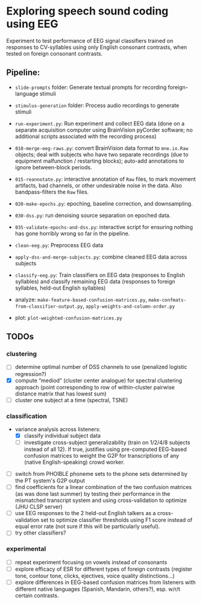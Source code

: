 # Exploring speech sound coding using EEG
Experiment to test performance of EEG signal classifiers trained on responses to CV-syllables using only English consonant contrasts, when tested on foreign consonant contrasts.

## Pipeline:
- `slide-prompts` folder: Generate textual prompts for recording foreign-language stimuli
- `stimulus-generation` folder: Process audio recordings to generate stimuli
- `run-experiment.py`: Run experiment and collect EEG data (done on a separate acquisition computer using BrainVision pyCorder software; no additional scripts associated with the recording process)
- `010-merge-eeg-raws.py`: convert BrainVision data format to `mne.io.Raw` objects; deal with subjects who have two separate recordings (due to equipment malfunction / restarting blocks); auto-add annotations to ignore between-block periods.
- `015-reannotate.py`: interactive annotation of `Raw` files, to mark movement artifacts, bad channels, or other undesirable noise in the data. Also bandpass-filters the `Raw` files.
- `020-make-epochs.py`: epoching, baseline correction, and downsampling.
- `030-dss.py`: run denoising source separation on epoched data.
- `035-validate-epochs-and-dss.py`: interactive script for ensuring nothing has gone horribly wrong so far in the pipeline.

- `clean-eeg.py`: Preprocess EEG data
- `apply-dss-and-merge-subjects.py`: combine cleaned EEG data across subjects
- `classify-eeg.py`: Train classifiers on EEG data (responses to English syllables) and classify remaining EEG data (responses to foreign syllables, held-out English syllables)
- analyze: `make-feature-based-confusion-matrices.py`, `make-confmats-from-classifier-output.py`, `apply-weights-and-column-order.py`
- plot: `plot-weighted-confusion-matrices.py`

## TODOs

### clustering
- [ ] determine optimal number of DSS channels to use (penalized logistic regression?)
- [x] compute “mediod” (cluster center analogue) for spectral clustering approach (point corresponding to row of within-cluster pairwise distance matrix that has lowest sum)
- [ ] cluster one subject at a time (spectral, TSNE)

### classification
- variance analysis across listeners:
    - [x] classify individual subject data
    - [ ] investigate cross-subject generalizability (train on 1/2/4/8 subjects instead of all 12). If true, justifies using pre-computed EEG-based confusion matrices to weight the G2P for transcriptions of any (native English-speaking) crowd worker.
- [ ] switch from PHOIBLE phoneme sets to the phone sets determined by the PT system's G2P output
- [ ] find coefficients for a linear combination of the two confusion matrices (as was done last summer) by testing their performance in the mismatched transcript system and using cross-validation to optimize (JHU CLSP server)
- [ ] use EEG responses to the 2 held-out English talkers as a cross-validation set to optimize classifier thresholds using F1 score instead of equal error rate (not sure if this will be particularly useful).
- [ ] try other classifiers?

### experimental
- [ ] repeat experiment focusing on vowels instead of consonants
- [ ] explore efficacy of ESR for different types of foreign contrasts (register tone, contour tone, clicks, ejectives, voice quality distinctions...)
- [ ] explore differences in EEG-based confusion matrices from listeners with different native languages (Spanish, Mandarin, others?), esp. w/r/t certain contrasts.
